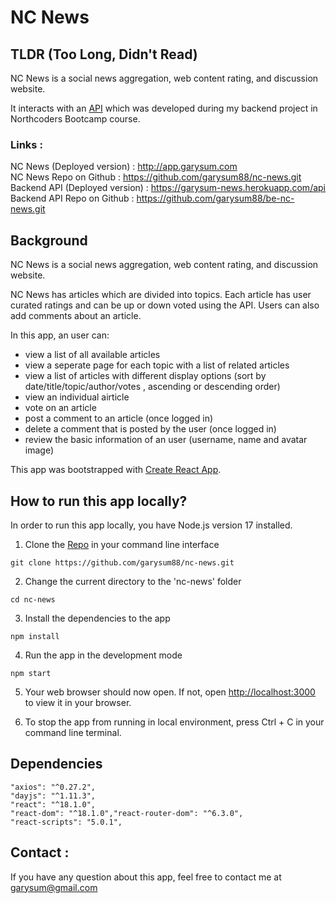 # NC News 


## TLDR (Too Long, Didn't Read)

NC News is a social news aggregation, web content rating, and discussion website.

It interacts with an [API](https://garysum-news.herokuapp.com/api) which was developed during my backend project in Northcoders Bootcamp course.

### Links :
  NC News (Deployed version) : http://app.garysum.com   
  NC News Repo on Github : https://github.com/garysum88/nc-news.git  
  Backend API (Deployed version) : https://garysum-news.herokuapp.com/api  
  Backend API Repo on Github : https://github.com/garysum88/be-nc-news.git  


 
## Background

NC News is a social news aggregation, web content rating, and discussion website.

NC News has articles which are divided into topics. Each article has user curated ratings and can be up or down voted using the API. Users can also add comments about an article.

In this app, an user can:
- view a list of all available articles
- view a seperate page for each topic with a list of related articles
- view a list of articles with different display options (sort by date/title/topic/author/votes , ascending or descending order)
- view an individual airticle
- vote on an article
- post a comment to an article (once logged in) 
- delete a comment that is posted by the user (once logged in) 
- review the basic information of an user (username, name and avatar image)  

This app was bootstrapped with [Create React App](https://github.com/facebook/create-react-app).

## How to run this app locally?
In order to run this app locally, you have Node.js version 17 installed.

1. Clone the [Repo](https://github.com/garysum88/nc-news.git) in your command line interface

```
git clone https://github.com/garysum88/nc-news.git
```

2. Change the current directory to the 'nc-news' folder

```
cd nc-news
```

3. Install the dependencies to the app
```
npm install
```

4. Run the app in the development mode
```
npm start
```

5. Your web browser should now open. If not, open [http://localhost:3000](http://localhost:3000) to view it in your browser.

6. To stop the app from running in local environment, press Ctrl + C in your command line terminal.


## Dependencies

```
"axios": "^0.27.2",
"dayjs": "^1.11.3",
"react": "^18.1.0",
"react-dom": "^18.1.0","react-router-dom": "^6.3.0",
"react-scripts": "5.0.1",
```
## Contact :
  If you have any question about this app, feel free to contact me at garysum@gmail.com
